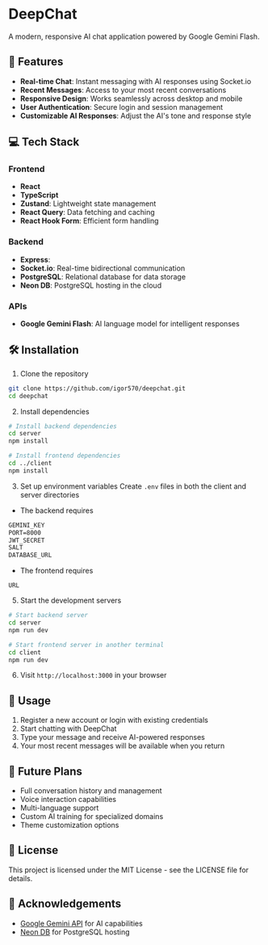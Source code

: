# DeepChat

A modern, responsive AI chat application powered by Google Gemini Flash.

## 🚀 Features

- **Real-time Chat**: Instant messaging with AI responses using Socket.io
- **Recent Messages**: Access to your most recent conversations
- **Responsive Design**: Works seamlessly across desktop and mobile
- **User Authentication**: Secure login and session management
- **Customizable AI Responses**: Adjust the AI's tone and response style

## 💻 Tech Stack

### Frontend
- **React**
- **TypeScript**
- **Zustand**: Lightweight state management
- **React Query**: Data fetching and caching
- **React Hook Form**: Efficient form handling

### Backend
- **Express**:
- **Socket.io**: Real-time bidirectional communication
- **PostgreSQL**: Relational database for data storage
- **Neon DB**: PostgreSQL hosting in the cloud

### APIs
- **Google Gemini Flash**: AI language model for intelligent responses

## 🛠️ Installation

1. Clone the repository
```bash
git clone https://github.com/igor570/deepchat.git
cd deepchat
```

2. Install dependencies
```bash
# Install backend dependencies
cd server
npm install

# Install frontend dependencies
cd ../client
npm install
```

3. Set up environment variables
Create `.env` files in both the client and server directories
- The backend requires
```md
GEMINI_KEY
PORT=8000
JWT_SECRET
SALT
DATABASE_URL
```
- The frontend requires
```
URL
```

5. Start the development servers
```bash
# Start backend server
cd server
npm run dev

# Start frontend server in another terminal
cd client
npm run dev
```

6. Visit `http://localhost:3000` in your browser

## 📝 Usage

1. Register a new account or login with existing credentials
2. Start chatting with DeepChat
3. Type your message and receive AI-powered responses
4. Your most recent messages will be available when you return

## 🔮 Future Plans

- Full conversation history and management
- Voice interaction capabilities
- Multi-language support
- Custom AI training for specialized domains
- Theme customization options

## 📄 License

This project is licensed under the MIT License - see the LICENSE file for details.

## 👏 Acknowledgements

- [Google Gemini API](https://ai.google.dev/) for AI capabilities
- [Neon DB](https://neon.tech/) for PostgreSQL hosting
